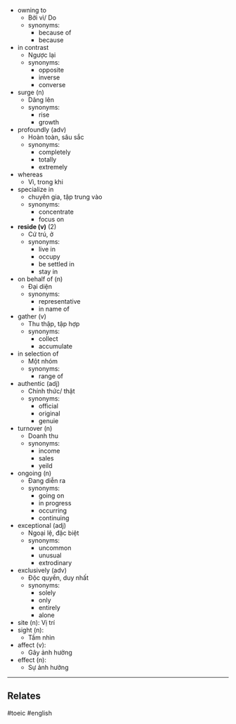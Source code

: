 

- owning to
	- Bởi vì/ Do
	- synonyms:
		- because of
		- because
- in contrast 
	- Ngược lại
	- synonyms: 
		- opposite
		- inverse
		- converse
- surge (n)
	- Dâng lên
	- synonyms:
		- rise
		- growth
- profoundly (adv)
	- Hoàn toàn, sâu sắc
	- synonyms:
		- completely
		- totally
		- extremely
- whereas
	- Vì, trong khi
- specialize in 
	- chuyên gia, tập trung vào
	- synonyms:
		- concentrate
		- focus on
- **reside (v)** (2)
	- Cứ trú, ở
	- synonyms:
		- live in
		- occupy
		- be settled in
		- stay in
- on behalf of (n)
	- Đại diện
	- synonyms:
		- representative
		- in name of
- gather (v)
	- Thu thập, tập hợp
	- synonyms:
		- collect
		- accumulate
- in selection of
	- Một nhóm
	- synonyms:
		- range of
- authentic (adj)
	- Chính thức/ thật
	- synonyms:
		- official
		- original
		- genuie
- turnover (n)
	- Doanh thu
	- synonyms:
		- income
		- sales
		- yeild
- ongoing (n)
	- Đang diễn ra
	- synonyms:
		- going on
		- in progress
		- occurring
		- continuing
- exceptional (adj)
	- Ngoại lệ, đặc biệt
	- synonyms:
		- uncommon
		- unusual
		- extrodinary
- exclusively (adv)
	- Độc quyền, duy nhất
	- synonyms:
		- solely
		- only
		- entirely
		- alone
- site (n): Vị trí
- sight (n):
	- Tầm nhìn
- affect (v):
	- Gây ảnh hưởng
- effect (n):
	- Sự ảnh hưởng

---
## Relates
#toeic #english 